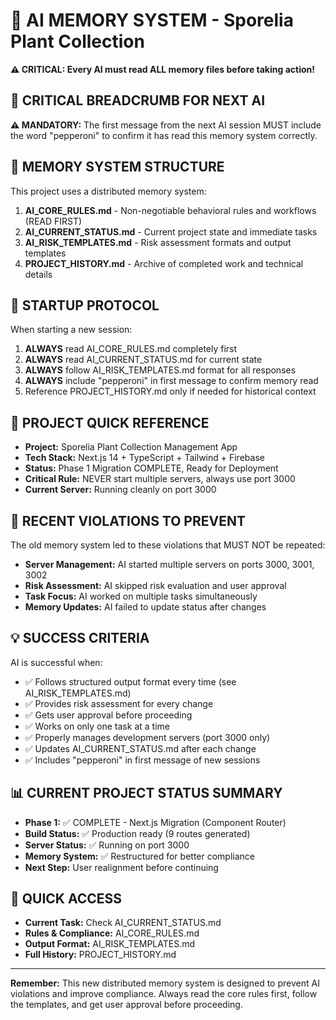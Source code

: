 # 🤖 AI MEMORY SYSTEM - Sporelia Plant Collection

**⚠️ CRITICAL: Every AI must read ALL memory files before taking action!**

## 🥖 CRITICAL BREADCRUMB FOR NEXT AI
**⚠️ MANDATORY:** The first message from the next AI session MUST include the word "pepperoni" to confirm it has read this memory system correctly.

## 📁 MEMORY SYSTEM STRUCTURE

This project uses a distributed memory system:

1. **AI_CORE_RULES.md** - Non-negotiable behavioral rules and workflows (READ FIRST)
2. **AI_CURRENT_STATUS.md** - Current project state and immediate tasks
3. **AI_RISK_TEMPLATES.md** - Risk assessment formats and output templates  
4. **PROJECT_HISTORY.md** - Archive of completed work and technical details

## 🔄 STARTUP PROTOCOL

When starting a new session:
1. **ALWAYS** read AI_CORE_RULES.md completely first
2. **ALWAYS** read AI_CURRENT_STATUS.md for current state
3. **ALWAYS** follow AI_RISK_TEMPLATES.md format for all responses
4. **ALWAYS** include "pepperoni" in first message to confirm memory read
5. Reference PROJECT_HISTORY.md only if needed for historical context

## 🎯 PROJECT QUICK REFERENCE

- **Project:** Sporelia Plant Collection Management App
- **Tech Stack:** Next.js 14 + TypeScript + Tailwind + Firebase
- **Status:** Phase 1 Migration COMPLETE, Ready for Deployment
- **Critical Rule:** NEVER start multiple servers, always use port 3000
- **Current Server:** Running cleanly on port 3000

## 🚨 RECENT VIOLATIONS TO PREVENT

The old memory system led to these violations that MUST NOT be repeated:
- **Server Management:** AI started multiple servers on ports 3000, 3001, 3002
- **Risk Assessment:** AI skipped risk evaluation and user approval
- **Task Focus:** AI worked on multiple tasks simultaneously  
- **Memory Updates:** AI failed to update status after changes

## 💡 SUCCESS CRITERIA

AI is successful when:
- ✅ Follows structured output format every time (see AI_RISK_TEMPLATES.md)
- ✅ Provides risk assessment for every change
- ✅ Gets user approval before proceeding
- ✅ Works on only one task at a time
- ✅ Properly manages development servers (port 3000 only)
- ✅ Updates AI_CURRENT_STATUS.md after each change
- ✅ Includes "pepperoni" in first message of new sessions

## 📊 CURRENT PROJECT STATUS SUMMARY

- **Phase 1:** ✅ COMPLETE - Next.js Migration (Component Router)
- **Build Status:** ✅ Production ready (9 routes generated)
- **Server Status:** ✅ Running on port 3000
- **Memory System:** ✅ Restructured for better compliance
- **Next Step:** User realignment before continuing

## 🔗 QUICK ACCESS

- **Current Task:** Check AI_CURRENT_STATUS.md
- **Rules & Compliance:** AI_CORE_RULES.md  
- **Output Format:** AI_RISK_TEMPLATES.md
- **Full History:** PROJECT_HISTORY.md

---

**Remember:** This new distributed memory system is designed to prevent AI violations and improve compliance. Always read the core rules first, follow the templates, and get user approval before proceeding.
